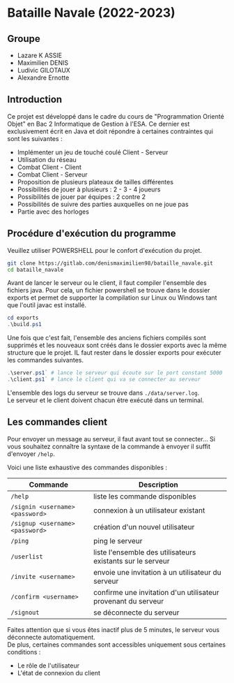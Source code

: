 # Bataille Navale (2022-2023)
## Groupe

- Lazare K ASSIE
- Maximilien DENIS
- Ludivic GILOTAUX
- Alexandre Ernotte

## Introduction

Ce projet est développé dans le cadre du cours de "Programmation Orienté Objet" en Bac 2 Informatique de Gestion  à l'ESA. Ce dernier est exclusivement écrit en Java et doit répondre à certaines contraintes qui sont les suivantes :

- Implémenter un jeu de touché coulé Client - Serveur
- Utilisation du réseau
- Combat Client - Client
- Combat Client - Serveur
- Proposition de plusieurs plateaux de tailles différentes
- Possibilités de jouer à plusieurs : 2 - 3 - 4 joueurs
- Possibilités de jouer par équipes : 2 contre 2
- Possibilités de suivre des parties auxquelles on ne joue pas
- Partie avec des horloges

## Procédure d'exécution du programme

Veuillez utiliser POWERSHELL pour le confort d'exécution du projet.

```bash
git clone https://gitlab.com/denismaximilien98/bataille_navale.git
cd bataille_navale
```

Avant de lancer le serveur ou le client, il faut compiler l'ensemble des fichiers java. Pour cela, un fichier powershell se trouve dans le dossier exports et permet de supporter la compilation sur Linux ou Windows tant que l'outil javac est installé.

```powershell
cd exports
.\build.ps1
```

Une fois que c'est fait, l'ensemble des anciens fichiers compilés sont supprimés et les nouveaux sont créés dans le dossier exports avec la même structure que le projet. IL faut rester dans le dossier exports pour exécuter les commandes suivantes.

```powershell
.\server.ps1` # lance le serveur qui écoute sur le port constant 5000
.\client.ps1` # lance le client qui va se connecter au serveur
```

L'ensemble des logs du serveur se trouve dans `./data/server.log`.  
Le serveur et le client doivent chacun être exécuté dans un terminal.


## Les commandes client

Pour envoyer un message au serveur, il faut avant tout se connecter... Si vous souhaitez connaître la syntaxe de la commande à envoyer il suffit d'envoyer `/help`.

Voici une liste exhaustive des commandes disponibles :

|Commande|Description|
|-|-|
|`/help`|liste les commande disponibles|
|`/signin <username> <password>`|connexion à un utilisateur existant |
|`/signup <username> <password>`|création d'un nouvel utilisateur|
|`/ping`|ping le serveur|
|`/userlist`|liste l'ensemble des utilisateurs existants sur le serveur|
|`/invite <username>`|envoie une invitation à un utilisateur du serveur|
|`/confirm <username>`|confirme une invitation d'un utilisateur provenant du serveur|
|`/signout`|se déconnecte du serveur|

Faites attention que si vous êtes inactif plus de 5 minutes, le serveur vous déconnecte automatiquement.  
De plus, certaines commandes sont accessibles uniquement sous certaines conditions :

- Le rôle de l'utilisateur
- L'état de connexion du client

